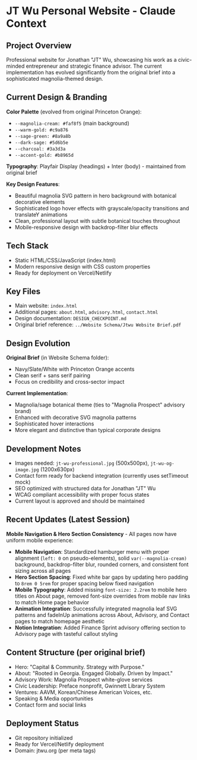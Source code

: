 # JT Wu Personal Website - Claude Context

## Project Overview
Professional website for Jonathan "JT" Wu, showcasing his work as a civic-minded entrepreneur and strategic finance advisor. The current implementation has evolved significantly from the original brief into a sophisticated magnolia-themed design.

## Current Design & Branding
**Color Palette** (evolved from original Princeton Orange):
- `--magnolia-cream: #faf8f5` (main background)
- `--warm-gold: #c9a876`
- `--sage-green: #8a9a8b`
- `--dark-sage: #5d6b5e`
- `--charcoal: #3a3d3a`
- `--accent-gold: #b8965d`

**Typography**: Playfair Display (headings) + Inter (body) - maintained from original brief

**Key Design Features**:
- Beautiful magnolia SVG pattern in hero background with botanical decorative elements
- Sophisticated logo hover effects with grayscale/opacity transitions and translateY animations
- Clean, professional layout with subtle botanical touches throughout
- Mobile-responsive design with backdrop-filter blur effects

## Tech Stack
- Static HTML/CSS/JavaScript (index.html)
- Modern responsive design with CSS custom properties
- Ready for deployment on Vercel/Netlify

## Key Files
- Main website: `index.html` 
- Additional pages: `about.html`, `advisory.html`, `contact.html`
- Design documentation: `DESIGN_CHECKPOINT.md`
- Original brief reference: `../Website Schema/Jtwu Website Brief.pdf`

## Design Evolution
**Original Brief** (in Website Schema folder):
- Navy/Slate/White with Princeton Orange accents
- Clean serif + sans serif pairing
- Focus on credibility and cross-sector impact

**Current Implementation**:
- Magnolia/sage botanical theme (ties to "Magnolia Prospect" advisory brand)
- Enhanced with decorative SVG magnolia patterns
- Sophisticated hover interactions
- More elegant and distinctive than typical corporate designs

## Development Notes
- Images needed: `jt-wu-professional.jpg` (500x500px), `jt-wu-og-image.jpg` (1200x630px)
- Contact form ready for backend integration (currently uses setTimeout mock)
- SEO optimized with structured data for Jonathan "JT" Wu
- WCAG compliant accessibility with proper focus states
- Current layout is approved and should be maintained

## Recent Updates (Latest Session)
**Mobile Navigation & Hero Section Consistency** - All pages now have uniform mobile experience:
- **Mobile Navigation**: Standardized hamburger menu with proper alignment (`left: 0` on pseudo-elements), solid `var(--magnolia-cream)` background, backdrop-filter blur, rounded corners, and consistent font sizing across all pages
- **Hero Section Spacing**: Fixed white bar gaps by updating hero padding to `8rem 0 5rem` for proper spacing below fixed navigation
- **Mobile Typography**: Added missing `font-size: 2.2rem` to mobile hero titles on About page, removed font-size overrides from mobile nav links to match Home page behavior
- **Animation Integration**: Successfully integrated magnolia leaf SVG patterns and fadeInUp animations across About, Advisory, and Contact pages to match homepage aesthetic
- **Notion Integration**: Added Finance Sprint advisory offering section to Advisory page with tasteful callout styling

## Content Structure (per original brief)
- Hero: "Capital & Community. Strategy with Purpose."
- About: "Rooted in Georgia. Engaged Globally. Driven by Impact."
- Advisory Work: Magnolia Prospect white-glove services
- Civic Leadership: Preface nonprofit, Gwinnett Library System
- Ventures: AAVM, Korean/Chinese American Voices, etc.
- Speaking & Media opportunities
- Contact form and social links

## Deployment Status
- Git repository initialized
- Ready for Vercel/Netlify deployment
- Domain: jtwu.org (per meta tags)